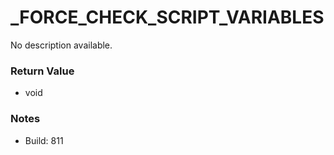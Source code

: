 # _FORCE_CHECK_SCRIPT_VARIABLES

No description available.

### Return Value
* void

### Notes
* Build: 811

